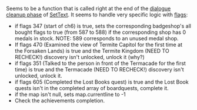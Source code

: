Seems to be a function that is called right at the end of the [dialogue cleanup phase](../Life%20Cycle/dialogue%20cleanup%20phase.md) of [SetText](../SetText.md). It seems to handle very specific logic with [flags](../../Flags%20arrays/flags.md):

* if flags 347 (start of ch6) is true, sets the corresponding badgeshop's all bought flags to true (from 587 to 588) if the corresponding shop has 0 medals in stock. NOTE: 589 corresponds to an unused medal shop.
* If flags 470 (Examined the view of Termite Capitol for the first time at the Forsaken Lands) is true and the Termite Kingdom (NEED TO RECHECK!) discovery isn't unlocked, unlock it (why?)
* if flags 351 (Talked to the person in front of the Termacade for the first time) is true and the Termacade (NEED TO RECHECK!) discovery isn't unlocked, unlock it.
* if flags 605 (Completed the Lost Books quest) is true and the Lost Book quests isn't in the completed array of boardquests, complete it.
* if the map isn't null, sets map.currentline to -1
* Check the achievements completion.

